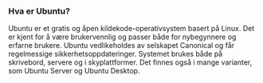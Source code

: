### Hva er Ubuntu?

Ubuntu er et gratis og åpen kildekode-operativsystem basert på Linux. Det er kjent for å være brukervennlig og passer både for nybegynnere og erfarne brukere. Ubuntu vedlikeholdes av selskapet Canonical og får regelmessige sikkerhetsoppdateringer. Systemet brukes både på skrivebord, servere og i skyplattformer. Det finnes også i mange varianter, som Ubuntu Server og Ubuntu Desktop.